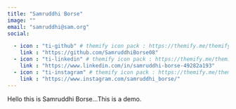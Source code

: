 ```yaml
---
title: "Samruddhi Borse"
image: ""
email: "samruddhi@sam.org"
social:

  - icon : "ti-github" # themify icon pack : https://themify.me/themify-icons
    link : "https://github.com/SamruddhiBorse08"
  - icon : "ti-linkedin" # themify icon pack : https://themify.me/themify-icons
    link : "https://www.linkedin.com/in/samruddhi-borse-49282a193"
  - icon : "ti-instagram" # themify icon pack : https://themify.me/themify-icons
    link : "https://www.instagram.com/samruddhi_borse/"
---
```


Hello this is Samruddhi Borse...This is a demo.